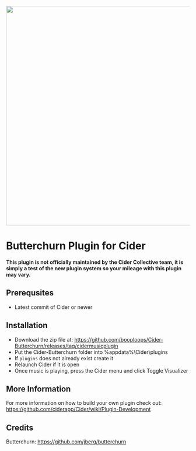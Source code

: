 <div align="center">
 <img src="https://i.imgur.com/U7WTfOG.png" style="width: 600px;"/> 
 </div>

# Butterchurn Plugin for Cider

**This plugin is not officially maintained by the Cider Collective team, it is simply a test of the new plugin system so your mileage with this plugin may vary.**

## Prerequsites
* Latest commit of Cider or newer

## Installation
* Download the zip file at: https://github.com/booploops/Cider-Butterchurn/releases/tag/cidermusicplugin
* Put the Cider-Butterchurn folder into %appdata%\Cider\plugins
 * If `plugins` does not already exist create it
* Relaunch Cider if it is open
* Once music is playing, press the Cider menu and click Toggle Visualizer

## More Information
For more information on how to build your own plugin check out: https://github.com/ciderapp/Cider/wiki/Plugin-Development

## Credits
Butterchurn: https://github.com/jberg/butterchurn
